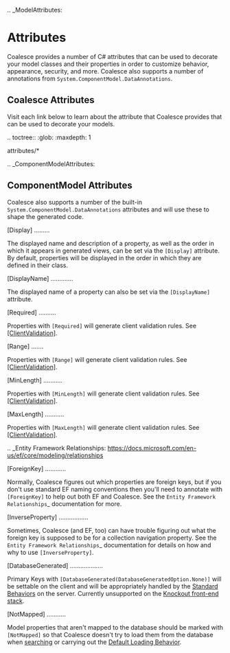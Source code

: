 
.. _ModelAttributes:

Attributes
==========

Coalesce provides a number of C# attributes that can be used to decorate your model classes and their properties in order to customize behavior, appearance, security, and more. Coalesce also supports a number of annotations from `System.ComponentModel.DataAnnotations`.

Coalesce Attributes
-------------------

Visit each link below to learn about the attribute that Coalesce provides that can be used to decorate your models.

.. toctree::
   :glob:
   :maxdepth: 1

   attributes/*


.. _ComponentModelAttributes:

ComponentModel Attributes
-------------------------

Coalesce also supports a number of the built-in `System.ComponentModel.DataAnnotations` attributes and will use these to shape the generated code.


[Display]
.........

The displayed name and description of a property, as well as the order in which it appears in generated views, can be set via the `[Display]` attribute. By default, properties will be displayed in the order in which they are defined in their class.

[DisplayName]
.............

The displayed name of a property can also be set via the `[DisplayName]` attribute.

[Required]
..........

Properties with `[Required]` will generate client validation rules. See [[ClientValidation]](/modeling/model-components/attributes/client-validation.md).

[Range]
.......

Properties with `[Range]` will generate client validation rules. See [[ClientValidation]](/modeling/model-components/attributes/client-validation.md).

[MinLength]
...........

Properties with `[MinLength]` will generate client validation rules. See [[ClientValidation]](/modeling/model-components/attributes/client-validation.md).

[MaxLength]
...........

Properties with `[MaxLength]` will generate client validation rules. See [[ClientValidation]](/modeling/model-components/attributes/client-validation.md).

.. _Entity Framework Relationships: https://docs.microsoft.com/en-us/ef/core/modeling/relationships

[ForeignKey]
............

Normally, Coalesce figures out which properties are foreign keys, but if you don't use standard EF naming conventions then you'll need to annotate with `[ForeignKey]` to help out both EF and Coalesce. See the `Entity Framework Relationships`_ documentation for more.

[InverseProperty]
.................

Sometimes, Coalesce (and EF, too) can have trouble figuring out what the foreign key is supposed to be for a collection navigation property. See the `Entity Framework Relationships`_ documentation for details on how and why to use `[InverseProperty]`.

[DatabaseGenerated]
...................

Primary Keys with `[DatabaseGenerated(DatabaseGeneratedOption.None)]` will be settable on the client and will be appropriately handled by the [Standard Behaviors](/modeling/model-components/behaviors.md) on the server. Currently unsupported on the [Knockout front-end stack](/stacks/ko/overview.md).

[NotMapped]
...........

Model properties that aren't mapped to the database should be marked with `[NotMapped]` so that Coalesce doesn't try to load them from the database when [searching](/modeling/model-components/attributes/search.md) or carrying out the [Default Loading Behavior](/modeling/model-components/data-sources.md).